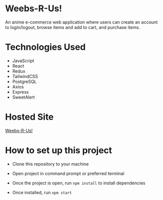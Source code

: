 # Weebs-R-Us!

An anime e-commerce web application where users can create an account to login/logout, browse items and add to cart, and purchase items.

# Technologies Used

* JavaScript
* React
* Redux
* TailwindCSS
* PostgreSQL
* Axios
* Express
* SweetAlert

# Hosted Site

[Weebs-R-Us!](https://weebs-r-us.herokuapp.com/)

# How to set up this project

* Clone this repository to your machine

* Open project in command prompt or preferred terminal

* Once the project is open, run `npm install` to install dependencies

* Once installed, run `npm start`

